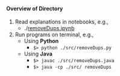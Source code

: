 #### Overview of Directory 
1. Read explanations in notebooks, e.g.,  
    - ./[removeDups.ipynb](./notebooks/removeDups.ipynb)  
3. Run programs on terminal, e.g.,  
    - Using **Python**
      - `$> python ./src/removeDups.py`
    - Using **Java**
      - `$> javac ./src/removeDups.java`
      - `$> java -cp ./src/ removeDups`
      

